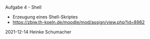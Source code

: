 Aufgabe 4 - Shell

- Erzeugung eines Shell-Skriptes
- https://zbiw.th-koeln.de/moodle/mod/assign/view.php?id=8962

2021-12-14 Heinke Schumacher
